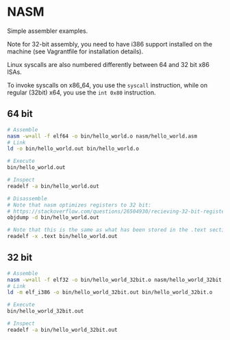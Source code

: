 # NASM

Simple assembler examples.

Note for 32-bit assembly, you need to have i386 support installed on the machine (see Vagrantfile for installation details).

Linux syscalls are also numbered differently between 64 and 32 bit x86 ISAs.

To invoke syscalls on x86_64, you use the ```syscall``` instruction, while on regular (32bit) x64, you use the ```int 0x80``` instruction.

## 64 bit
```sh
# Assemble
nasm -w+all -f elf64 -o bin/hello_world.o nasm/hello_world.asm
# Link
ld -o bin/hello_world.out bin/hello_world.o

# Execute
bin/hello_world.out

# Inspect
readelf -a bin/hello_world.out

# Disassemble
# Note that nasm optimizes registers to 32 bit:
# https://stackoverflow.com/questions/26504930/recieving-32-bit-registers-from-64-bit-nasm-code
objdump -d bin/hello_world.out

# Note that this is the same as what has been stored in the .text section of the binary
readelf -x .text bin/hello_world.out
```

## 32 bit

```sh
# Assemble
nasm -w+all -f elf32 -o bin/hello_world_32bit.o nasm/hello_world_32bit.asm
# Link
ld -m elf_i386 -o bin/hello_world_32bit.out bin/hello_world_32bit.o

# Execute
bin/hello_world_32bit.out

# Inspect
readelf -a bin/hello_world_32bit.out
```